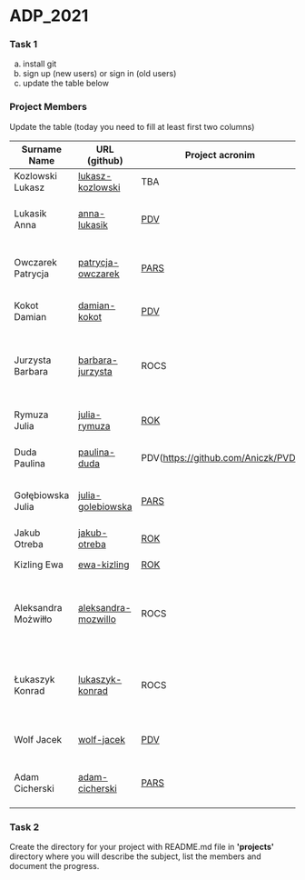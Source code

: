 # ADP_2021
### Task 1
<ol type="a">
  <li>install git</li>
  <li>sign up (new users) or sign in (old users)</li>
  <li>update the table below</li>
</ol>

### Project Members
Update the table (today you need to fill at least first two columns)

| Surname Name | URL (github) | Project acronim | Other members |
| --- | --- | --- | --- |
| Kozlowski Lukasz | [lukasz-kozlowski](https://github.com/lukasz-kozlowski) | TBA | all students |
| Lukasik Anna | [anna-lukasik](https://github.com/Aniczk) | [PDV](https://github.com/Aniczk/PVD) | Kokot Damian, Wolf Jacek, Duda Paulina|
| Owczarek Patrycja | [patrycja-owczarek](https://github.com/OwczarekP) | [PARS](https://github.com/JuliaGol/PARS) | Julia Gołębiowska, Adam Cicherski |
| Kokot Damian | [damian-kokot](https://github.com/damkotdo) | [PDV](https://github.com/Aniczk/PVD)  | Lukasik Anna, Wolf Jacek, Duda Paulina |
| Jurzysta Barbara | [barbara-jurzysta](https://github.com/barbarajurzysta) | ROCS | Adriana Bukała, Konrad Łukaszyk, Aleksandra Możwiłło |
| Rymuza Julia | [julia-rymuza](https://github.com/Julia820) | [ROK](https://github.com/jakubotreba/ROK) | Ewa Kizling,Otreba Jakub |
| Duda Paulina | [paulina-duda](https://github.com/pd410668) | PDV(https://github.com/Aniczk/PVD) | Lukasik Anna, Wolf Jacek, Kokot Damian |
| Gołębiowska Julia | [julia-golebiowska](https://github.com/JuliaGol) | [PARS](https://github.com/JuliaGol/PARS)| Owczarek Patrycja, Adam Cicherski |
| Jakub Otreba | [jakub-otreba](https://github.com/jakubotreba) | [ROK](https://github.com/jakubotreba/ROK) | Ewa Kizling, Julia Rymuza |
| Kizling Ewa | [ewa-kizling](https://github.com/EwaKiz) | [ROK](https://github.com/jakubotreba/ROK) | Otreba Jakub Rymuza Julia |
| Aleksandra Możwiłło | [aleksandra-mozwillo](https://github.com/mozewillo) | ROCS | Barbara Jurzysta, Adriana Bukała, Konrad Łukaszyk |
| Łukaszyk Konrad | [lukaszyk-konrad](https://github.com/kjlukaszyk) | ROCS | Barbara Jurzysta, Adriana Bukała, Aleksandra Możwiłło |
| Wolf Jacek | [wolf-jacek](https://github.com/jack-w2) | [PDV](https://github.com/Aniczk/PVD) | Lukasik Anna, Duda Paulina, Kokot Damian |
| Adam Cicherski | [adam-cicherski](https://github.com/xadam97x) | [PARS](https://github.com/JuliaGol/PARS)| Julia Gołębiowska, Owczarek Patrycja |


### Task 2
Create the directory for your project with README.md file in <b>'projects'</b> directory where you will describe the subject, 
list the members and document the progress.
